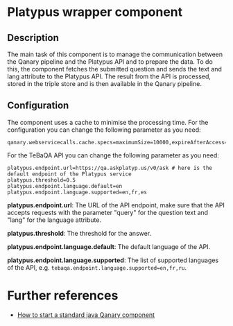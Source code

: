 # Platypus wrapper component

## Description

The main task of this component is to manage the communication between the Qanary pipeline and the Platypus API and to
prepare the data. To do this, the component fetches the submitted question and sends the text and lang attribute to the
Platypus API. The result from the API is processed, stored in the triple store and is then available in the Qanary
pipeline.

## Configuration

The component uses a cache to minimise the processing time.
For the configuration you can change the following parameter as you need:

```
qanary.webservicecalls.cache.specs=maximumSize=10000,expireAfterAccess=3600s
```

For the TeBaQA API you can change the following parameter as you need:

```
platypus.endpoint.url=https://qa.askplatyp.us/v0/ask # here is the default endpoint of the Platypus service
platypus.threshold=0.5
platypus.endpoint.language.default=en
platypus.endpoint.language.supported=en,fr,es
```

**platypus.endpoint.url**: The URL of the API endpoint,
make sure that the API accepts requests with the parameter
"query" for the question text and "lang" for the language attribute.

**platypus.threshold**: The threshold for the answer.

**platypus.endpoint.language.default**: The default language of the API.

**platypus.endpoint.language.supported**: The list of supported languages of the API,
e.g. `tebaqa.endpoint.language.supported=en,fr,ru`.

# Further references

- [How to start a standard java Qanary component](https://github.com/WDAqua/Qanary/wiki//How-to-start-a-standard-java-Qanary-component)
